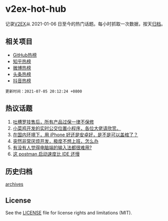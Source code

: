 # v2ex-hot-hub

 记录[V2EX](https://www.v2ex.com/)从 2021-01-06 日至今的热门话题。每小时抓取一次数据，按天[归档](archives)。
 
 ## 相关项目

- [GitHub热榜](https://github.com/lonnyzhang423/github-hot-hub)
- [知乎热榜](https://github.com/lonnyzhang423/zhihu-hot-hub)
- [微博热榜](https://github.com/lonnyzhang423/weibo-hot-hub)
- [头条热榜](https://github.com/lonnyzhang423/toutiao-hot-hub)
- [抖音热榜](https://github.com/lonnyzhang423/douyin-hot-hub)


 `更新时间：2021-07-05 20:12:24 +0800`

## 热议话题

1. [吐槽罗技售后，所有产品过保一律不保修](https://www.v2ex.com/t/787561)
1. [小菜鸡开发的实时公交位置小程序，各位大佬请欣赏。](https://www.v2ex.com/t/787522)
1. [在国内环境下，用 iPhone 好还是安卓好，是不是可以盖棺了？](https://www.v2ex.com/t/787565)
1. [突然非常厌烦开发，极度不想上班，怎么办](https://www.v2ex.com/t/787520)
1. [有没有人觉得电脑端的输入法都很难用?](https://www.v2ex.com/t/787592)
1. [这 postman 启动速度比 IDE 还慢](https://www.v2ex.com/t/787560)

## 历史归档

[archives](archives)

## License

See the [LICENSE](LICENSE) file for license rights and limitations (MIT).
